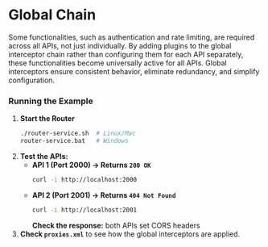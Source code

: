 # Global Chain

Some functionalities, such as authentication and rate limiting, are required across all APIs, not just individually. By adding plugins to the global interceptor chain rather than configuring them for each API separately, these functionalities become universally active for all APIs. Global interceptors ensure consistent behavior, eliminate redundancy, and simplify configuration.

### **Running the Example**
1. **Start the Router**
   ```sh
   ./router-service.sh  # Linux/Mac  
   router-service.bat   # Windows  
   ```
2. **Test the APIs:**
    - **API 1 (Port 2000) → Returns `200 OK`**
      ```sh
      curl -i http://localhost:2000
      ```
    - **API 2 (Port 2001) → Returns `404 Not Found`**
      ```sh
      curl -i http://localhost:2001
      ```  
      **Check the response:** both APIs set CORS headers
3. **Check `proxies.xml`** to see how the global interceptors are applied.

